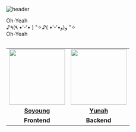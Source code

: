 ![header](https://capsule-render.vercel.app/api?type=blur&height=200&text=hi👋)

Oh-Yeah <br/>
♪٩(٩ •'ᵕ'• ) "✧♪( •'ᵕ'•و(و "✧ <br/>
Oh-Yeah 

<table align="left">
 <tr>
    <td align="center" bgcolor="transparent"><a href="https://github.com/Ocean423"><img src="https://github.com/user-attachments/assets/f57d6a31-9a00-4874-b188-e99d58e8dd37" width="150px;" alt="">
    <td align="center" bgcolor="transparent"><a href="https://github.com/OhHaneol"><img src="https://github.com/user-attachments/assets/cc4768ab-ab76-455d-aaeb-e2a06fd85f75" width="150px;" alt="">
  </tr>
  <tr>
    <td align="center"><a href="https://github.com/Ocean423"><b>Soyoung</b></td>
    <td align="center"><a href="https://github.com/OhHaneol"><b>Yunah</b></td>
  </tr>
      <tr>
   <td align="center"><b>Frontend</b></td>
   <td align="center"><b>Backend</b></td>
 </tr>
  </table>
